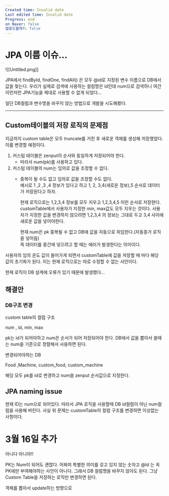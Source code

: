 ```yaml
---
Created time: Invalid date
Last edited time: Invalid date
Progress: end
on Naver: false
업로드할까?: false
---
```

# JPA 이름 이슈…

![[Untitled.png]]

JPA에서 findById, findOne, findAll() 은 모두 @id로 지정된 변수 이름으로 DB에서 값을 찾는다. 우리가 실제로 검색에 사용하는 컬럼명은 id인데 num으로 검색하니 여간 이런저런 JPA기능을 제대로 사용할 수 없게 되었다…

  

일단 DB컬럼과 변수명을 바꾸지 않는 방법으로 개발을 시도해봤다.

  

---

## Custom테이블의 저장 로직의 문제점

지금까지 custom table은 모두 truncate를 거친 후 새로운 객체를 생성해 저장했었다. 이를 변경할 예정이다.

  

1. 커스텀 테이블은 zenput의 순서와 동일하게 저장되어야 한다.
    - 따라서 num(pk)를 사용하고 있다.
2. 커스텀 테이블의 num는 임의로 값을 조정할 수 없다.
    - 중복이 될 수도 없고 임의로 값을 조정할 수도 없다.  
        예시로 1 ,2 ,3 ,4 정보가 있다고 하고 1, 2, 3,4(새로운 정보),5 순서로 데이터가 저장된다고 하자.  
          
        현재 로직으로는 1,2,3,4 정보를 모두 지우고 1,2,3,4,5 이런 순서로 저장한다. customTable에서 사용자가 지정한 min, max값도 모두 지우는 것이다. 사용자가 지정한 값을 변경하지 않으려면 1,2,3,4 의 정보는 그대로 두고 3,4 사이에 새로운 값을 넣어야한다.  
          
        현재 num은 pk 중복될 수 없고 DB에 값을 자동으로 위임한다.(자동증가 로직을 넣어둠)  
        즉 데이터를 중간에 넣으려고 할 때는 에러가 발생한다는 의미이다.  
        

  

사용자의 임의 온도 값이 들어가게 되면서 customTable에 값을 저장할 때 마다 해당 값이 초기화가 된다. 이는 현재 로직으로는 따로 수정할 수 없는 사안이다.

  

현재 로직이 DB 설계에 오류가 있기 때문에 발생했다…

## 해결안

### DB구조 변경

custom table의 컬럼 구조

num , id, min, max

pk는 id가 되어야하고 num은 순서가 되어 저장되어야 한다. DB에서 값을 뽑아서 쓸때는 num을 기준으로 정렬해서 사용하면 된다.

  

변경되어야하는 DB

Food ,Machine, custom_food, custom_machine

해당 모두 pk를 id로 변경하고 num을 zenput 순서값으로 지정한다.

## JPA naming issue

현재 ID는 num으로 되어있다. 따라서 JPA 로직을 사용할때 DB id컬럼이 아닌 num컬럼을 사용해 버린다. 사실 위 문제는 customTable의 컬럼 구조를 변경하면 이상없는 사항이다.

  

# 3월 16일 추가

아니다 아니야!!

PK는 Num이 되어도 괜찮다. 어짜피 특별한 의미를 갖고 있지 않는 숫자고 @Id 는 꼭 PK에만 부여해야하는 사안이 아니다. 그래서 DB 컬럼명을 바꾸지 않아도 된다. 그냥 Custom Table을 저장하는 로직만 변경하면 된다.

객체를 뽑아서 update하는 방향으로